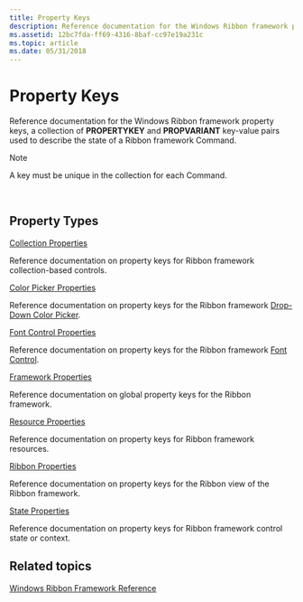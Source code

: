 ```yaml
---
title: Property Keys
description: Reference documentation for the Windows Ribbon framework property keys, a collection of PROPERTYKEY and PROPVARIANT key-value pairs used to describe the state of a Ribbon framework Command.
ms.assetid: 12bc7fda-ff69-4316-8baf-cc97e19a231c
ms.topic: article
ms.date: 05/31/2018
---
```


# Property Keys

Reference documentation for the Windows Ribbon framework property keys, a collection of **PROPERTYKEY** and **PROPVARIANT** key-value pairs used to describe the state of a Ribbon framework Command.

> [!Note]  
> A key must be unique in the collection for each Command.

 

## Property Types

[Collection Properties](windowsribbon-reference-properties-collection.md)

Reference documentation on property keys for Ribbon framework collection-based controls.

[Color Picker Properties](windowsribbon-reference-properties-colorpicker.md)

Reference documentation on property keys for the Ribbon framework [Drop-Down Color Picker](windowsribbon-controls-dropdowncolorpicker.md).

[Font Control Properties](windowsribbon-reference-properties-fontcontrol.md)

Reference documentation on property keys for the Ribbon framework [Font Control](windowsribbon-controls-fontcontrol.md).

[Framework Properties](windowsribbon-reference-properties-framework.md)

Reference documentation on global property keys for the Ribbon framework.

[Resource Properties](windowsribbon-reference-properties-resource.md)

Reference documentation on property keys for Ribbon framework resources.

[Ribbon Properties](windowsribbon-reference-properties-ribbon.md)

Reference documentation on property keys for the Ribbon view of the Ribbon framework.

[State Properties](windowsribbon-reference-properties-state.md)

Reference documentation on property keys for Ribbon framework control state or context.

## Related topics

<dl> <dt>

[Windows Ribbon Framework Reference](windowsribbon-reference-entry.md)
</dt> </dl>

 

 




